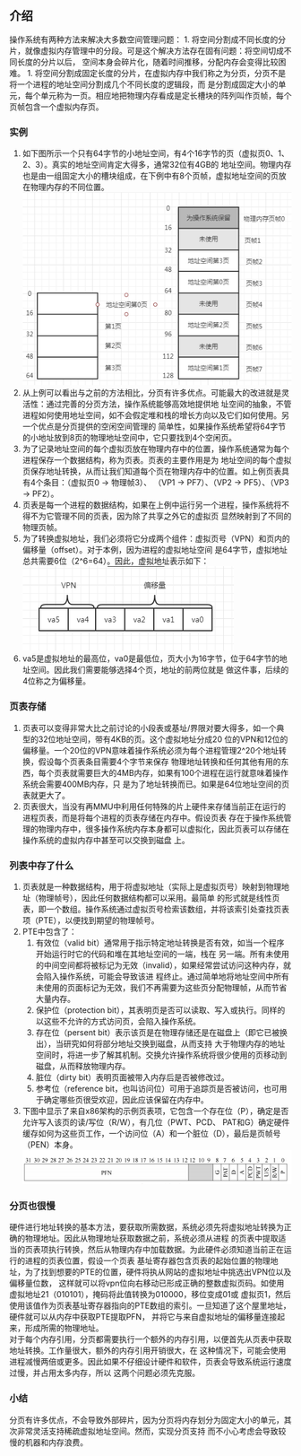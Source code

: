 ## 介绍
操作系统有两种方法来解决大多数空间管理问题：
    1. 将空间分割成不同长度的分片，就像虚拟内存管理中的分段。可是这个解决方法存在固有问题：将空间切成不同长度的分片以后，
    空间本身会碎片化，随着时间推移，分配内存会变得比较困难。
    1. 将空间分割成固定长度的分片，在虚拟内存中我们称之为分页，分页不是将一个进程的地址空间分割成几个不同长度的逻辑段，而
    是分割成固定大小的单元，每个单元称为一页。相应地把物理内存看成是定长槽块的阵列叫作页帧，每个页帧包含一个虚拟内存页。
### 实例
1. 如下图所示一个只有64字节的小地址空间，有4个16字节的页（虚拟页0、1、2、3）。真实的地址空间肯定大得多，通常32位有4GB的
地址空间。物理内存也是由一组固定大小的槽块组成，在下例中有8个页帧，虚拟地址空间的页放在物理内存的不同位置。          
![img](./img/img17.jpg)     
1. 从上例可以看出与之前的方法相比，分页有许多优点。可能最大的改进就是灵活性：通过完善的分页方法，操作系统能够高效地提供地
址空间的抽象，不管进程如何使用地址空间，如不会假定堆和栈的增长方向以及它们如何使用。另一个优点是分页提供的空闲空间管理的
简单性，如果操作系统希望将64字节的小地址放到8页的物理地址空间中，它只要找到4个空闲页。
1. 为了记录地址空间的每个虚拟页放在物理内存中的位置，操作系统通常为每个进程保存一个数据结构，称为页表。页表的主要作用是为
地址空间的每个虚拟页保存地址转换，从而让我们知道每个页在物理内存中的位置。如上例页表具有4个条目：（虚拟页0 -> 物理帧3）、
（VP1 -> PF7）、（VP2 -> PF5）、（VP3 -> PF2）。
1. 页表是每一个进程的数据结构，如果在上例中运行另一个进程，操作系统将不得不为它管理不同的页表，因为除了共享之外它的虚拟页
显然映射到了不同的物理页帧。
1. 为了转换虚拟地址，我们必须将它分成两个组件：虚拟页号（VPN）和页内的偏移量（offset）。对于本例，因为进程的虚拟地址空间
是64字节，虚拟地址总共需要6位（2^6=64）。因此，虚拟地址表示如下：       
![img](./img/img18.jpg)         
1. va5是虚拟地址的最高位，va0是最低位，页大小为16字节，位于64字节的地址空间。因此我们需要能够选择4个页，地址的前两位就是
做这件事，后续的4位称之为偏移量。
### 页表存储
1. 页表可以变得非常大比之前讨论的小段表或基址/界限对要大得多，如一个典型的32位地址空间，带有4KB的页。这个虚拟地址分成20
位的VPN和12位的偏移量。一个20位的VPN意味着操作系统必须为每个进程管理2^20个地址转换，假设每个页表条目需要4个字节来保存
物理地址转换和任何其他有用的东西，每个页表就需要巨大的4MB内存，如果有100个进程在运行就意味着操作系统会需要400MB内存，只
是为了地址转换而已。如果是64位地址空间的页表就更大了。
1. 页表很大，当没有再MMU中利用任何特殊的片上硬件来存储当前正在运行的进程页表，而是将每个进程的页表存储在内存中。假设页表
存在于操作系统管理的物理内存中，很多操作系统内存本身都可以虚拟化，因此页表可以存储在操作系统的虚拟内存中甚至可以交换到磁盘
上。
### 列表中存了什么
1. 页表就是一种数据结构，用于将虚拟地址（实际上是虚拟页号）映射到物理地址（物理帧号），因此任何数据结构都可以采用。最简单
的形式就是线性页表，即一个数组。操作系统通过虚拟页号检索该数组，并将该索引处查找页表项（PTE），以便找到期望的物理帧号。
1. PTE中包含了：
    1. 有效位（valid bit）通常用于指示特定地址转换是否有效，如当一个程序开始运行时它的代码和堆在其地址空间的一端，栈在
    另一端。所有未使用的中间空间都将被标记为无效（invalid），如果经常尝试访问这种内存，就会陷入操作系统，可能会导致该进
    程终止。通过简单地将地址空间中所有未使用的页面标记为无效，我们不再需要为这些页分配物理帧，从而节省大量内存。
    1. 保护位（protection bit），其表明页是否可以读取、写入或执行。同样的以这些不允许的方式访问页，会陷入操作系统。
    1. 存在位（persent bit）表示该页是在物理存储还是在磁盘上（即它已被换出），当研究如何将部分地址交换到磁盘，从而支持
    大于物理内存的地址空间时，将进一步了解其机制。交换允许操作系统将很少使用的页移动到磁盘，从而释放物理内存。
    1. 脏位（dirty bit）表明页面被带入内存后是否被修改过。
    1. 参考位（reference bit，也叫访问位）可用于追踪页是否被访问，也可用于确定哪些页很受欢迎，因此应该保留在内存中。
1. 下图中显示了来自x86架构的示例页表项，它包含一个存在位（P），确定是否允许写入该页的读/写位（R/W），有几位（PWT、PCD、
PAT和G）确定硬件缓存如何为这些页工作，一个访问位（A）和一个脏位（D），最后是页帧号（PEN）本身。        
![img](./img/img19.jpg)         
### 分页也很慢
硬件进行地址转换的基本方法，要获取所需数据，系统必须先将虚拟地址转换为正确的物理地址。因此从物理地址获取数据之前，系统必须从进程
的页表中提取适当的页表项执行转换，然后从物理内存中加载数据。为此硬件必须知道当前正在运行的进程的页表位置，假设一个页表
基址寄存器包含页表的起始位置的物理地址，为了找到想要的PTE的位置，硬件将执从网站的虚拟地址中挑选出VPN位以及偏移量位数，
这样就可以将vpn位向右移动已形成正确的整数虚拟页码。如使用虚拟地址21（010101），掩码将此值转换为010000，移位变成01或
虚拟页1，然后使用该值作为页表基址寄存器指向的PTE数组的索引。一旦知道了这个屋里地址，硬件就可以从内存中获取PTE提取PFN，
并将它与来自虚拟地址的偏移量连接起来，形成所需的物理地址。           
对于每个内存引用，分页都需要执行一个额外的内存引用，以便首先从页表中获取地址转换。工作量很大，额外的内存引用开销很大，在
这种情况下，可能会使用进程减慢两倍或更多。因此如果不仔细设计硬件和软件，页表会导致系统运行速度过慢，并占用太多内存，所以
这两个问题必须先克服。
### 小结
分页有许多优点，不会导致外部碎片，因为分页将内存划分为固定大小的单元，其次非常灵活支持稀疏虚拟地址空间。然而，实现分页支持
而不小心考虑会导致较慢的机器和内存浪费。

